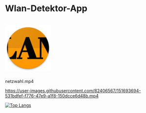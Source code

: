 # Wlan-Detektor-App 
# <img src="./app/src/main/res/mipmap-xxhdpi/ic_launcher.png" height=150 alt="WLAN Detektor Pro" />
netzwahl.mp4


https://user-images.githubusercontent.com/82406567/151693694-531bdfef-f776-47e9-a1f8-150dcce6d48b.mp4

[![Top Langs](https://github-readme-stats.vercel.app/api/top-langs/?username=KlausBuderer/Wlan-Detektor-App&langs_count=8)](https://github.com/anuraghazra/github-readme-stats)
